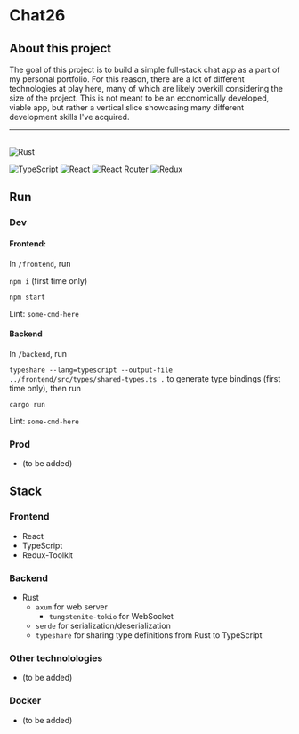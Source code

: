 # Chat26

## About this project
The goal of this project is to build a simple full-stack chat app as a part of my personal portfolio. For this reason, there are a lot of different technologies at play here, many of which are likely overkill considering the size of the project. This is not meant to be an economically developed, viable app, but rather a vertical slice showcasing many different development skills I've acquired.

---
\
![Rust](https://img.shields.io/badge/rust-%23000000.svg?style=for-the-badge&logo=rust&logoColor=white)

![TypeScript](https://img.shields.io/badge/typescript-%23007ACC.svg?style=for-the-badge&logo=typescript&logoColor=white)
![React](https://img.shields.io/badge/react-%2320232a.svg?style=for-the-badge&logo=react&logoColor=%2361DAFB)
![React Router](https://img.shields.io/badge/React_Router-CA4245?style=for-the-badge&logo=react-router&logoColor=white)
![Redux](https://img.shields.io/badge/redux-%23593d88.svg?style=for-the-badge&logo=redux&logoColor=white)

## Run
### Dev
#### Frontend:
 In `/frontend`, run 

`npm i` (first time only)

`npm start`

Lint: `some-cmd-here`

#### Backend
 In `/backend`, run
 
`typeshare --lang=typescript --output-file ../frontend/src/types/shared-types.ts .` 
to generate type bindings (first time only), then run

 `cargo run`

Lint: `some-cmd-here`

### Prod
- (to be added)
## Stack


### Frontend
- React
- TypeScript
- Redux-Toolkit

### Backend

- Rust
    * `axum` for web server
        * `tungstenite-tokio` for WebSocket
    * `serde` for serialization/deserialization
    * `typeshare` for sharing type definitions from Rust to TypeScript


### Other technolologies
 - (to be added)

### Docker
- (to be added)